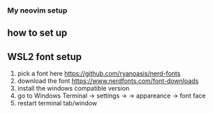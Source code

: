 ### My neovim setup


## how to set up



## WSL2 font setup

1. pick a font here  https://github.com/ryanoasis/nerd-fonts
2. download the font https://www.nerdfonts.com/font-downloads
3. install the windows compatible version
4. go to Windows Terminal -> settings -> <profile> -> appareance -> font face
5. restart terminal tab/window
